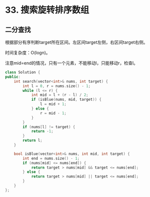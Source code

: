 # 33. 搜索旋转排序数组

## 二分查找

根据部分有序判断target所在区间。左区间target左侧，右区间target右侧。

时间复杂度：O(logn)。

注意mid=end的情况，只有一个元素，不能移动l，只能移动r，检查l。

```cpp
class Solution {
public: 
    int search(vector<int>& nums, int target) {
        int l = 0, r = nums.size() - 1;
        while (l <= r) {
            int mid = l + (r - l) / 2;
            if (isBlue(nums, mid, target)) {
                l = mid + 1;
            } else {
                r = mid - 1;
            }
        }
        if (nums[l] != target) {
            return -1;
        }
        return l;
    }

    bool isBlue(vector<int>& nums, int mid, int target) {
        int end = nums.size() - 1;
        if (nums[mid] <= nums[end]) {
            return target > nums[mid] && target <= nums[end];
        } else {
            return target > nums[mid] || target <= nums[end];
        }
    }
};
```